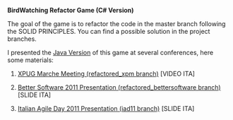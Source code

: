 **BirdWatching Refactor Game (C# Version)**

The goal of the game is to refactor the code in the master branch following the SOLID PRINCIPLES.
You can find a possible solution in the project branches.


I presented the [Java Version](https://github.com/sleli/BirdWatching_Java/) of this game at several conferences, here some materials:

1. [XPUG Marche Meeting (refactored_xpm branch)](http://vimeo.com/groups/xpugmarche/videos/23269100) [VIDEO ITA]

2. [Better Software 2011 Presentation (refactored_bettersoftware branch)](http://www.slideshare.net/raist81/codice-legacy-usciamo-dal-pantano) [SLIDE ITA]

3. [Italian Agile Day 2011 Presentation (iad11 branch)](http://www.slideshare.net/raist81/codice-legacy-usciamo-dal-pantano-iad11) [SLIDE ITA]



